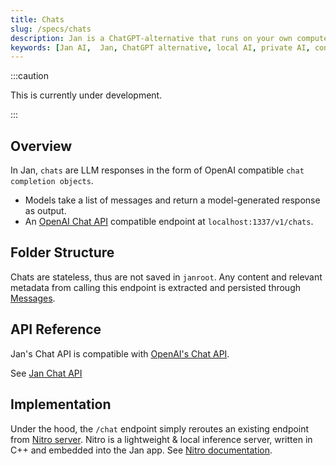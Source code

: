```yaml
---
title: Chats
slug: /specs/chats
description: Jan is a ChatGPT-alternative that runs on your own computer, with a local API server.
keywords: [Jan AI,  Jan, ChatGPT alternative, local AI, private AI, conversational AI, no-subscription fee, large language model ]
---
```


:::caution

This is currently under development.

:::

## Overview

In Jan, `chats` are LLM responses in the form of OpenAI compatible `chat completion objects`.

- Models take a list of messages and return a model-generated response as output.
- An [OpenAI Chat API](https://platform.openai.com/docs/api-reference/chat) compatible endpoint at `localhost:1337/v1/chats`.

## Folder Structure

Chats are stateless, thus are not saved in `janroot`. Any content and relevant metadata from calling this endpoint is extracted and persisted through [Messages](/specs/messages).

## API Reference

Jan's Chat API is compatible with [OpenAI's Chat API](https://platform.openai.com/docs/api-reference/chat).

See [Jan Chat API](https://jan.ai/api-reference/#tag/Chat-Completion)

## Implementation

Under the hood, the `/chat` endpoint simply reroutes an existing endpoint from [Nitro server](https://nitro.jan.ai). Nitro is a lightweight & local inference server, written in C++ and embedded into the Jan app. See [Nitro documentation](https://nitro.jan.ai/docs).

